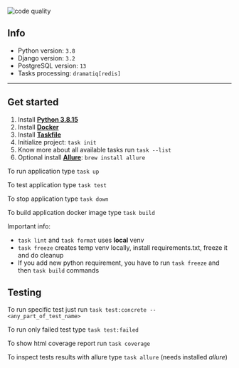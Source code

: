 ![code quality](https://github.com/DanilaCharushin/search-engine/actions/workflows/code-quality.yml/badge.svg)

## Info

* Python version: `3.8`
* Django version: `3.2`
* PostgreSQL version: `13`
* Tasks processing: `dramatiq[redis]`

___

## Get started

1. Install **[Python 3.8.15](https://www.python.org/ftp/python/3.8.15/)**
3. Install **[Docker](https://www.docker.com/products/docker-desktop/)**
4. Install **[Taskfile](https://taskfile.dev)**
5. Initialize project: `task init`
6. Know more about all available tasks run `task --list`
7. Optional install **[Allure](https://github.com/allure-framework/allure2)**: `brew install allure`

To run application type `task up`

To test application type `task test`

To stop application type `task down`

To build application docker image type `task build`

Important info:

* `task lint` and `task format` uses **local** venv
* `task freeze` creates temp venv locally, install requirements.txt, freeze it and do cleanup
* If you add new python requirement, you have to run `task freeze` and then `task build` commands

## Testing

To run specific test just run `task test:concrete -- <any_part_of_test_name>`

To run only failed test type `task test:failed`

To show html coverage report run `task coverage`

To inspect tests results with allure type `task allure` (needs installed *allure*)

